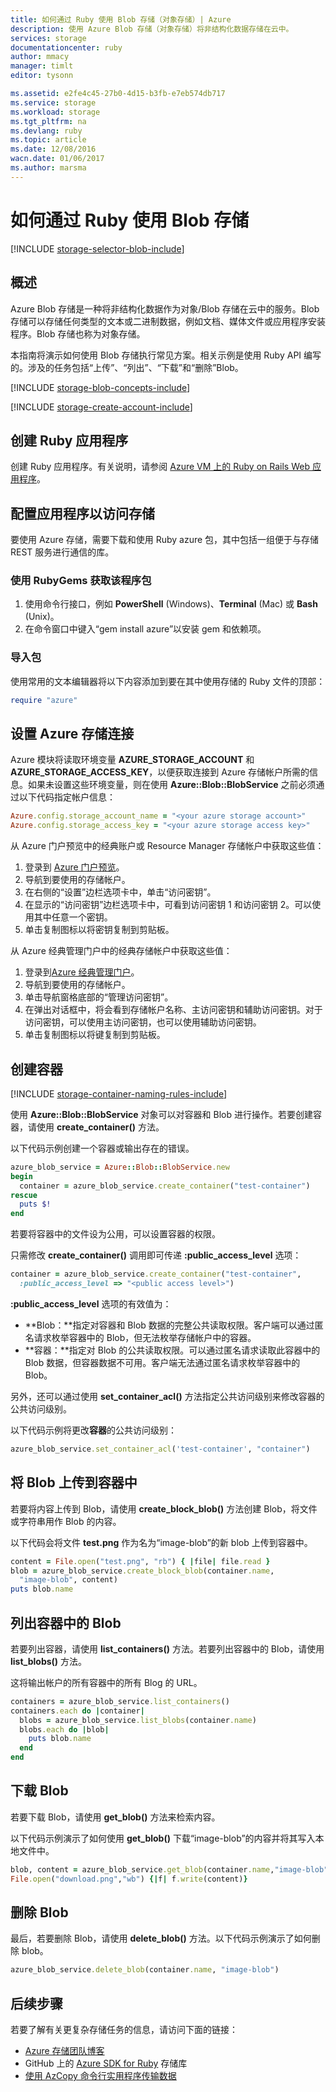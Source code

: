 ```yaml
---
title: 如何通过 Ruby 使用 Blob 存储（对象存储）| Azure
description: 使用 Azure Blob 存储（对象存储）将非结构化数据存储在云中。
services: storage
documentationcenter: ruby
author: mmacy
manager: timlt
editor: tysonn

ms.assetid: e2fe4c45-27b0-4d15-b3fb-e7eb574db717
ms.service: storage
ms.workload: storage
ms.tgt_pltfrm: na
ms.devlang: ruby
ms.topic: article
ms.date: 12/08/2016
wacn.date: 01/06/2017
ms.author: marsma
---
```


# 如何通过 Ruby 使用 Blob 存储
[!INCLUDE [storage-selector-blob-include](../../includes/storage-selector-blob-include.md)]

## 概述
Azure Blob 存储是一种将非结构化数据作为对象/Blob 存储在云中的服务。Blob 存储可以存储任何类型的文本或二进制数据，例如文档、媒体文件或应用程序安装程序。Blob 存储也称为对象存储。

本指南将演示如何使用 Blob 存储执行常见方案。相关示例是使用 Ruby API 编写的。涉及的任务包括“上传”、“列出”、“下载”和“删除”Blob。

[!INCLUDE [storage-blob-concepts-include](../../includes/storage-blob-concepts-include.md)]

[!INCLUDE [storage-create-account-include](../../includes/storage-create-account-include.md)]

## 创建 Ruby 应用程序
创建 Ruby 应用程序。有关说明，请参阅 [Azure VM 上的 Ruby on Rails Web 应用程序](../virtual-machines/virtual-machines-linux-classic-ruby-rails-web-app.md)。

## 配置应用程序以访问存储
要使用 Azure 存储，需要下载和使用 Ruby azure 包，其中包括一组便于与存储 REST 服务进行通信的库。

### 使用 RubyGems 获取该程序包
1. 使用命令行接口，例如 **PowerShell** (Windows)、**Terminal** (Mac) 或 **Bash** (Unix)。
2. 在命令窗口中键入“gem install azure”以安装 gem 和依赖项。

### 导入包
使用常用的文本编辑器将以下内容添加到要在其中使用存储的 Ruby 文件的顶部：

```ruby
require "azure"
```

## 设置 Azure 存储连接

Azure 模块将读取环境变量 **AZURE\_STORAGE\_ACCOUNT** 和 **AZURE\_STORAGE\_ACCESS\_KEY**，以便获取连接到 Azure 存储帐户所需的信息。如果未设置这些环境变量，则在使用 **Azure::Blob::BlobService** 之前必须通过以下代码指定帐户信息：

```ruby
Azure.config.storage_account_name = "<your azure storage account>"
Azure.config.storage_access_key = "<your azure storage access key>"
```

从 Azure 门户预览中的经典账户或 Resource Manager 存储帐户中获取这些值：

1. 登录到 [Azure 门户预览](https://portal.azure.cn)。
2. 导航到要使用的存储帐户。
3. 在右侧的“设置”边栏选项卡中，单击“访问密钥”。
4. 在显示的“访问密钥”边栏选项卡中，可看到访问密钥 1 和访问密钥 2。可以使用其中任意一个密钥。
5. 单击复制图标以将密钥复制到剪贴板。

从 Azure 经典管理门户中的经典存储帐户中获取这些值：

1. 登录到[Azure 经典管理门户](https://manage.windowsazure.cn/)。
2. 导航到要使用的存储帐户。
3. 单击导航窗格底部的“管理访问密钥”。
4. 在弹出对话框中，将会看到存储帐户名称、主访问密钥和辅助访问密钥。对于访问密钥，可以使用主访问密钥，也可以使用辅助访问密钥。
5. 单击复制图标以将键复制到剪贴板。

## 创建容器
[!INCLUDE [storage-container-naming-rules-include](../../includes/storage-container-naming-rules-include.md)]

使用 **Azure::Blob::BlobService** 对象可以对容器和 Blob 进行操作。若要创建容器，请使用 **create\_container()** 方法。

以下代码示例创建一个容器或输出存在的错误。

```ruby
azure_blob_service = Azure::Blob::BlobService.new
begin
  container = azure_blob_service.create_container("test-container")
rescue
  puts $!
end
```

若要将容器中的文件设为公用，可以设置容器的权限。

只需修改 <strong>create\_container()</strong> 调用即可传递 **:public\_access\_level** 选项：

```ruby
container = azure_blob_service.create_container("test-container",
  :public_access_level => "<public access level>")
```

**:public\_access\_level** 选项的有效值为：

* **Blob：**指定对容器和 Blob 数据的完整公共读取权限。客户端可以通过匿名请求枚举容器中的 Blob，但无法枚举存储帐户中的容器。
* **容器：**指定对 Blob 的公共读取权限。可以通过匿名请求读取此容器中的 Blob 数据，但容器数据不可用。客户端无法通过匿名请求枚举容器中的 Blob。

另外，还可以通过使用 **set\_container\_acl()** 方法指定公共访问级别来修改容器的公共访问级别。

以下代码示例将更改**容器**的公共访问级别：

```ruby
azure_blob_service.set_container_acl('test-container', "container")
```

## 将 Blob 上传到容器中
若要将内容上传到 Blob，请使用 **create\_block\_blob()** 方法创建 Blob，将文件或字符串用作 Blob 的内容。

以下代码会将文件 **test.png** 作为名为“image-blob”的新 blob 上传到容器中。

```ruby
content = File.open("test.png", "rb") { |file| file.read }
blob = azure_blob_service.create_block_blob(container.name,
  "image-blob", content)
puts blob.name
```

## 列出容器中的 Blob
若要列出容器，请使用 **list\_containers()** 方法。若要列出容器中的 Blob，请使用 **list\_blobs()** 方法。

这将输出帐户的所有容器中的所有 Blog 的 URL。

```ruby
containers = azure_blob_service.list_containers()
containers.each do |container|
  blobs = azure_blob_service.list_blobs(container.name)
  blobs.each do |blob|
    puts blob.name
  end
end
```

## 下载 Blob
若要下载 Blob，请使用 **get\_blob()** 方法来检索内容。

以下代码示例演示了如何使用 **get\_blob()** 下载“image-blob”的内容并将其写入本地文件中。

```ruby
blob, content = azure_blob_service.get_blob(container.name,"image-blob")
File.open("download.png","wb") {|f| f.write(content)}
```

## 删除 Blob
最后，若要删除 Blob，请使用 **delete\_blob()** 方法。以下代码示例演示了如何删除 blob。

```ruby
azure_blob_service.delete_blob(container.name, "image-blob")
```

## 后续步骤
若要了解有关更复杂存储任务的信息，请访问下面的链接：

- [Azure 存储团队博客](http://blogs.msdn.com/b/windowsazurestorage/)
- GitHub 上的 [Azure SDK for Ruby](https://github.com/WindowsAzure/azure-sdk-for-ruby) 存储库
- [使用 AzCopy 命令行实用程序传输数据](./storage-use-azcopy.md)

<!---HONumber=Mooncake_0103_2017-->